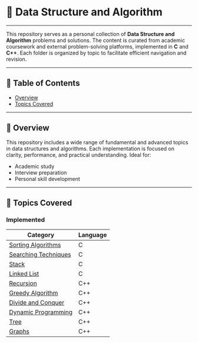 # 📘 Data Structure and Algorithm 

---

This repository serves as a personal collection of **Data Structure and Algorithm** problems and solutions. The content is curated from academic coursework and external problem-solving platforms, implemented in **C** and **C++**. Each folder is organized by topic to facilitate efficient navigation and revision.

---

## 📑 Table of Contents

- [Overview](#-overview)
- [Topics Covered](#-topics-covered)

---

## 📖 Overview

This repository includes a wide range of fundamental and advanced topics in data structures and algorithms. Each implementation is focused on clarity, performance, and practical understanding. Ideal for:

- Academic study
- Interview preparation
- Personal skill development

---

## 📌 Topics Covered

### Implemented

| Category                | Language |
|-------------------------|----------|
| [Sorting Algorithms](https://github.com/Shreya-Sikder/DATA-STRUCTURE-AND-ALGORITHM/tree/main/Sort)     | C        |
| [Searching Techniques](https://github.com/Shreya-Sikder/DATA-STRUCTURE-AND-ALGORITHM/tree/main/search)    | C        |
| [Stack](https://github.com/Shreya-Sikder/DATA-STRUCTURE-AND-ALGORITHM/tree/main/Stack)                   | C        |
| [Linked List](https://github.com/Shreya-Sikder/DATA-STRUCTURE-AND-ALGORITHM/tree/main/LinkedList)  | C        |
| [Recursion](https://github.com/Shreya-Sikder/DATA-STRUCTURE-AND-ALGORITHM/tree/main/Recursion)               | C++      |
|[Greedy Algorithm](https://github.com/Shreya-Sikder/DATA-STRUCTURE-AND-ALGORITHM/tree/main/Greedy%20Algorithm)         |C++
| [Divide and Conquer](https://github.com/Shreya-Sikder/DATA-STRUCTURE-AND-ALGORITHM/tree/main/Divide%20and%20Conquer)      | C++      |
| [Dynamic Programming]()     | C++      |
| [Tree]()                    | C++      |
|[Graphs]()                   | C++      |




